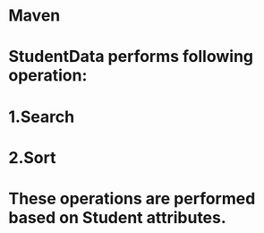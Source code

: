 # Maven
# StudentData performs following operation:
# 1.Search
# 2.Sort

# These operations are performed based on Student attributes. 
